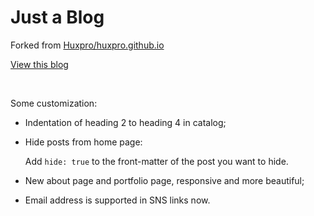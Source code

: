 # Just a Blog

Forked from [Huxpro/huxpro.github.io](https://github.com/Huxpro/huxpro.github.io)

[View this blog](https://renovamen.ink/)

&nbsp;

Some customization:

- Indentation of heading 2 to heading 4 in catalog;

- Hide posts from home page:

  Add `hide: true` to the front-matter of the post you want to hide.

- New about page and portfolio page, responsive and more beautiful;

- Email address is supported in SNS links now.